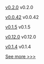 
[v0.2.0](https://github.com/hyperledger/firefly-helm-charts/releases/tag/v0.2.0) v0.2.0

[v0.0.42](https://github.com/hyperledger/firefly-cli/releases/tag/v0.0.42) v0.0.42

[v0.1.5](https://github.com/hyperledger/firefly-tokens-erc20-erc721/releases/tag/v0.1.5) v0.1.5

[v0.12.0](https://github.com/hyperledger/firefly/releases/tag/v0.12.0) v0.12.0

[v0.1.4](https://github.com/hyperledger/firefly-tokens-erc20-erc721/releases/tag/v0.1.4) v0.1.4


[See more >>>](https://start-here.hyperledger.org/releases)
